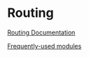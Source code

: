 # Routing

[Routing Documentation](https://angular.io/guide/router)

[Frequently-used modules](https://angular.io/guide/frequent-ngmodules)

